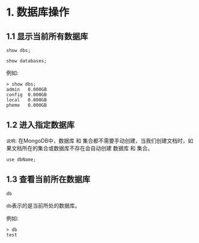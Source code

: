 # 1. 数据库操作

## 1.1 显示当前所有数据库

```mongodb
show dbs;
```

```mongodb
show databases;
```

例如:
```mongodb
> show dbs;
admin   0.000GB
config  0.000GB
local   0.000GB
pheme   0.000GB
```

## 1.2 进入指定数据库

`说明`: 在MongoDB中，数据库 和 集合都不需要手动创建，当我们创建文档时，如果文档所在的集合或数据库不存在会自动创建 数据库 和 集合。

```mongodb
use dbName;
```

## 1.3 查看当前所在数据库

```mongodb
db
```

`db`表示的是当前所处的数据库。

例如:
```mongodb
> db
test
```
    